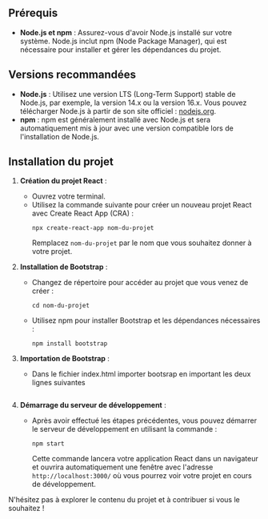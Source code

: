 ## Prérequis

- **Node.js et npm** : Assurez-vous d'avoir Node.js installé sur votre système. Node.js inclut npm (Node Package Manager), qui est nécessaire pour installer et gérer les dépendances du projet.

## Versions recommandées

- **Node.js** : Utilisez une version LTS (Long-Term Support) stable de Node.js, par exemple, la version 14.x ou la version 16.x. Vous pouvez télécharger Node.js à partir de son site officiel : [nodejs.org](https://nodejs.org/).
- **npm** : npm est généralement installé avec Node.js et sera automatiquement mis à jour avec une version compatible lors de l'installation de Node.js.

## Installation du projet

1. **Création du projet React** :
   - Ouvrez votre terminal.
   - Utilisez la commande suivante pour créer un nouveau projet React avec Create React App (CRA) :
     ```
     npx create-react-app nom-du-projet
     ```
     Remplacez `nom-du-projet` par le nom que vous souhaitez donner à votre projet.

2. **Installation de Bootstrap** :
   - Changez de répertoire pour accéder au projet que vous venez de créer :
     ```
     cd nom-du-projet
     ```
   - Utilisez npm pour installer Bootstrap et les dépendances nécessaires :
     ```
     npm install bootstrap
     ```

3. **Importation de Bootstrap** :
   - Dans le fichier index.html importer bootsrap en important les deux lignes suivantes
     
     ```

4. **Démarrage du serveur de développement** :
   - Après avoir effectué les étapes précédentes, vous pouvez démarrer le serveur de développement en utilisant la commande :
     ```
     npm start
     ```
     Cette commande lancera votre application React dans un navigateur et ouvrira automatiquement une fenêtre avec l'adresse `http://localhost:3000/` où vous pourrez voir votre projet en cours de développement.

N'hésitez pas à explorer le contenu du projet et à contribuer si vous le souhaitez !
